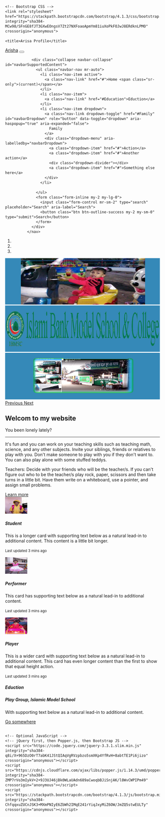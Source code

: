 <!doctype html>
<html lang="en">
  <head>
    <!-- Required meta tags -->
    <meta charset="utf-8">
    <meta name="viewport" content="width=device-width, initial-scale=1, shrink-to-fit=no">

    <!-- Bootstrap CSS -->
    <link rel="stylesheet" href="https://stackpath.bootstrapcdn.com/bootstrap/4.1.3/css/bootstrap.min.css" integrity="sha384-MCw98/SFnGE8fJT3GXwEOngsV7Zt27NXFoaoApmYm81iuXoPkFOJwJ8ERdknLPMO" crossorigin="anonymous">

    <title>Arisa Profile</title>
  </head>
  <body>
        <nav class="navbar navbar-expand-lg navbar-dark bg-dark sticky-top">
                <a class="navbar-brand" href="#">Arisha</a>
                <button class="navbar-toggler" type="button" data-toggle="collapse" data-target="#navbarSupportedContent" aria-controls="navbarSupportedContent" aria-expanded="false" aria-label="Toggle navigation">
                  <span class="navbar-toggler-icon"></span>
                </button>
              
                <div class="collapse navbar-collapse" id="navbarSupportedContent">
                  <ul class="navbar-nav mr-auto">
                    <li class="nav-item active">
                      <a class="nav-link" href="#">Home <span class="sr-only">(current)</span></a>
                    </li>
                    <li class="nav-item">
                      <a class="nav-link" href="#Education">Eduction</a>
                    </li>
                    <li class="nav-item dropdown">
                      <a class="nav-link dropdown-toggle" href="#Family" id="navbarDropdown" role="button" data-toggle="dropdown" aria-haspopup="true" aria-expanded="false">
                        Family
                      </a>
                      <div class="dropdown-menu" aria-labelledby="navbarDropdown">
                        <a class="dropdown-item" href="#">Action</a>
                        <a class="dropdown-item" href="#">Another action</a>
                        <div class="dropdown-divider"></div>
                        <a class="dropdown-item" href="#">Something else here</a>
                      </div>
                    </li>
                    
                  </ul>
                  <form class="form-inline my-2 my-lg-0">
                    <input class="form-control mr-sm-2" type="search" placeholder="Search" aria-label="Search">
                    <button class="btn btn-outline-success my-2 my-sm-0" type="submit">Search</button>
                  </form>
                </div>
              </nav>
<div id="carouselExampleIndicators" class="carousel slide" data-ride="carousel">
  <ol class="carousel-indicators">
    <li data-target="#carouselExampleIndicators" data-slide-to="0" class="active"></li>
    <li data-target="#carouselExampleIndicators" data-slide-to="1"></li>
    <li data-target="#carouselExampleIndicators" data-slide-to="2"></li>
  </ol>
  <div class="carousel-inner">
    <div class="carousel-item active">
      <img class="d-block w-100" src="a2.jpg" alt="First slide">
    </div>
    <div class="carousel-item">
      <img class="d-block w-100" src="logo.jpg" alt="Second slide">
    </div>
    <div class="carousel-item">
      <img class="d-block w-100" src="School.jpg" alt="Third slide">
    </div>
  </div>
  <a class="carousel-control-prev" href="#carouselExampleIndicators" role="button" data-slide="prev">
    <span class="carousel-control-prev-icon" aria-hidden="true"></span>
    <span class="sr-only">Previous</span>
  </a>
  <a class="carousel-control-next" href="#carouselExampleIndicators" role="button" data-slide="next">
    <span class="carousel-control-next-icon" aria-hidden="true"></span>
    <span class="sr-only">Next</span>
  </a>
</div>
<div class="container">
        <div class="jumbotron">
                <h1 class="display-4">Welcom to my website</h1>
                <p class="lead">You been lonely lately?</p>
                <hr class="my-4">
                <p>It's fun and you can work on your teaching skills such as  
                        teaching math, science, and any other subjects. 
                        Invite your siblings, friends or relatives to play with you. 
                        Don't make someone to play with you if they don't want to. 
                        You can also play alone with some stuffed teddys.</p>
                <p>Teachers: Decide with your friends who will be the teacher/s. 
                        If you can't figure out who to be the teacher/s play rock, paper, 
                        scissors and then take turns in a little bit. Have them write on a 
                        whiteboard, use a pointer, and assign small problems.</p>
                <a class="btn btn-primary btn-lg" href="#" role="button">Learn more</a>
              </div>
      </div>
      <div id ="Student"class="container">
            <div class="card-deck">
                    <div class="card">
                      <img class="card-img-top" src="pic3.jpg" alt="Card image cap">
                      <div class="card-body">
                        <h5 class="card-title">Student</h5>
                        <p class=" ">This is a longer card with supporting text below as a natural lead-in to additional content. This content is a little bit longer.</p>
                        <p class="card-text"><small class="text-muted">Last updated 3 mins ago</small></p>
                      </div>
                    </div>
                    <div id = "Performer"class="card">
                      <img class="card-img-top" src="pic1.jpg" alt="Card image cap">
                      <div class="card-body">
                        <h5 class="card-title">Performer</h5>
                        <p class="card-text">This card has supporting text below as a natural lead-in to additional content.</p>
                        <p class="card-text"><small class="text-muted">Last updated 3 mins ago</small></p>
                      </div>
                    </div>
                    <div id = "Player" class="card">
                      <img class="card-img-top" src="pic2.jpg" alt="Card image cap">
                      <div class="card-body">
                        <h5 class="card-title">Player</h5>
                        <p class="card-text">This is a wider card with supporting text below as a natural lead-in to additional content. This card has even longer content than the first to show that equal height action.</p>
                        <p class="card-text"><small class="text-muted">Last updated 3 mins ago</small></p>
                      </div>
                    </div>
                  </div>
          </div>
          <div class="container">
                <div class="card">
                        <h5 class="card-header">Eduction</h5>
                        <div class="card-body">
                          <h5 class="card-title">Play Group, Islamic Model School</h5>
                          <p class="card-text">With supporting text below as a natural lead-in to additional content.</p>
                          <a href="#" class="btn btn-primary">Go somewhere</a>
                        </div>
                      </div>
              </div>
    <h1></h1>

    <!-- Optional JavaScript -->
    <!-- jQuery first, then Popper.js, then Bootstrap JS -->
    <script src="https://code.jquery.com/jquery-3.3.1.slim.min.js" integrity="sha384-q8i/X+965DzO0rT7abK41JStQIAqVgRVzpbzo5smXKp4YfRvH+8abtTE1Pi6jizo" crossorigin="anonymous"></script>
    <script src="https://cdnjs.cloudflare.com/ajax/libs/popper.js/1.14.3/umd/popper.min.js" integrity="sha384-ZMP7rVo3mIykV+2+9J3UJ46jBk0WLaUAdn689aCwoqbBJiSnjAK/l8WvCWPIPm49" crossorigin="anonymous"></script>
    <script src="https://stackpath.bootstrapcdn.com/bootstrap/4.1.3/js/bootstrap.min.js" integrity="sha384-ChfqqxuZUCnJSK3+MXmPNIyE6ZbWh2IMqE241rYiqJxyMiZ6OW/JmZQ5stwEULTy" crossorigin="anonymous"></script>
  </body>
</html>
